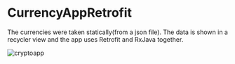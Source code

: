 # CurrencyAppRetrofit
The currencies were taken statically(from a json file). The data is shown in a recycler view and the app uses Retrofit and RxJava together.


![cryptoapp](https://user-images.githubusercontent.com/75270752/192873608-ccd8ba88-3992-40f6-b784-94cd98bd1bb7.PNG)
